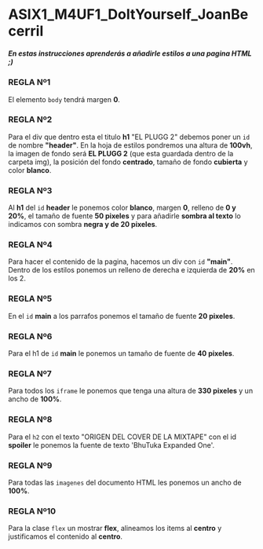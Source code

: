 # ASIX1_M4UF1_DoItYourself_JoanBecerril

##### En estas instrucciones aprenderás a añadirle estilos a una pagina HTML ;)

### REGLA Nº1

El elemento ```body``` tendrá margen **0**.

### REGLA Nº2

Para el div que dentro esta el titulo **h1** "EL PLUGG 2" debemos poner un ```id``` de nombre **"header"**. En la hoja de estilos pondremos una altura de **100vh**, la imagen de fondo será **EL PLUGG 2** (que esta guardada dentro de la carpeta img), la posición del fondo **centrado**, tamaño de fondo **cubierta** y color **blanco**.

### REGLA Nº3

Al **h1** del ```id``` **header** le ponemos color **blanco**, margen **0**, relleno de **0 y 20%**, el tamaño de fuente **50 pixeles** y para añadirle **sombra al texto** lo indicamos con sombra **negra y de 20 pixeles**.

### REGLA Nº4

Para hacer el contenido de la pagina, hacemos un div con ```id``` **"main"**. Dentro de los estilos ponemos un relleno de derecha e izquierda de **20%** en los 2.

### REGLA Nº5

En el ```id``` **main** a los parrafos ponemos el tamaño de fuente **20 pixeles**.

### REGLA Nº6

Para el h1 de ```id``` **main** le ponemos un tamaño de fuente de **40 pixeles**.

### REGLA Nº7

Para todos los ```iframe``` le ponemos que tenga una altura de **330 pixeles** y un ancho de **100%**.

### REGLA Nº8

Para el ```h2``` con el texto "ORIGEN DEL COVER DE LA MIXTAPE" con el id **spoiler** le ponemos la fuente de texto 'BhuTuka Expanded One'.

### REGLA Nº9

Para todas las ```imagenes``` del documento HTML les ponemos un ancho de **100%**.

### REGLA Nº10

Para la clase ```flex``` un mostrar **flex**, alineamos los items al **centro** y justificamos el contenido al **centro**.
